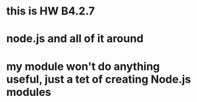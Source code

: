 #
# this is HW B4.2.7
# node.js and all of it around
#
# my module won't do anything useful, just a tet of creating Node.js modules
#
# 
